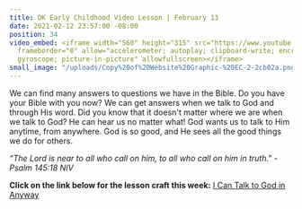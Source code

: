 ```yaml
---
title: DK Early Childhood Video Lesson | February 13
date: 2021-02-12 23:57:00 -08:00
position: 34
video_embed: <iframe width="560" height="315" src="https://www.youtube.com/embed/ns1xGMubcuI"
  frameborder="0" allow="accelerometer; autoplay; clipboard-write; encrypted-media;
  gyroscope; picture-in-picture" allowfullscreen></iframe>
small_image: "/uploads/Copy%20of%20Website%20Graphic-%20EC-2-2cb02a.png"
---
```


We can find many answers to questions we have in the Bible. Do you have your Bible with you now? We can get answers when we talk to God and through His word. Did you know that it doesn't matter where we are when we talk to God? He can hear us no matter what! God wants us to talk to Him anytime, from anywhere. God is so good, and He sees all the good things we do for others.

*“The Lord is near to all who call on him, to all who call on him in truth." -Psalm 145:18 NIV*

**Click on the link below for the lesson craft this week:**
[I Can Talk to God in Anyway](https://drive.google.com/file/d/1pSrHaXfedPs2dRqxoQPxEyKNyxE32cuW/view?usp=sharing)